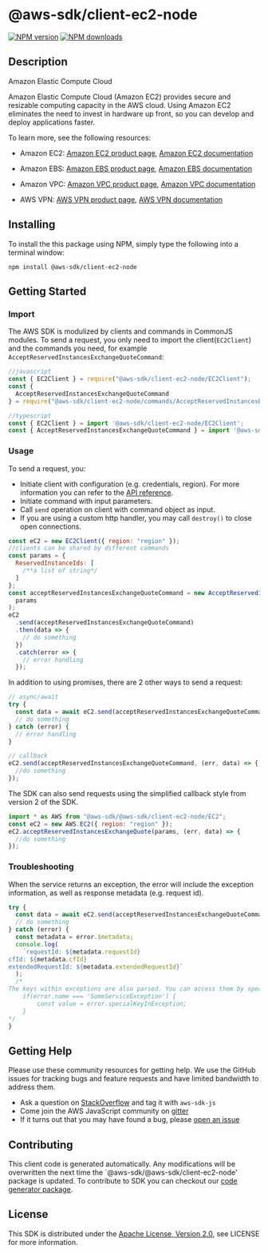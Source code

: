 # @aws-sdk/client-ec2-node

[![NPM version](https://img.shields.io/npm/v/@aws-sdk/client-ec2-node/preview.svg)](https://www.npmjs.com/package/@aws-sdk/client-ec2-node)
[![NPM downloads](https://img.shields.io/npm/dm/@aws-sdk/client-ec2-node.svg)](https://www.npmjs.com/package/@aws-sdk/client-ec2-node)

## Description

<fullname>Amazon Elastic Compute Cloud</fullname> <p>Amazon Elastic Compute Cloud (Amazon EC2) provides secure and resizable computing capacity in the AWS cloud. Using Amazon EC2 eliminates the need to invest in hardware up front, so you can develop and deploy applications faster.</p> <p>To learn more, see the following resources:</p> <ul> <li> <p>Amazon EC2: <a href="http://aws.amazon.com/ec2">Amazon EC2 product page</a>, <a href="http://aws.amazon.com/documentation/ec2">Amazon EC2 documentation</a> </p> </li> <li> <p>Amazon EBS: <a href="http://aws.amazon.com/ebs">Amazon EBS product page</a>, <a href="https://docs.aws.amazon.com/AWSEC2/latest/UserGuide/AmazonEBS.html">Amazon EBS documentation</a> </p> </li> <li> <p>Amazon VPC: <a href="http://aws.amazon.com/vpc">Amazon VPC product page</a>, <a href="http://aws.amazon.com/documentation/vpc">Amazon VPC documentation</a> </p> </li> <li> <p>AWS VPN: <a href="http://aws.amazon.com/vpn">AWS VPN product page</a>, <a href="http://aws.amazon.com/documentation/vpn">AWS VPN documentation</a> </p> </li> </ul>

## Installing

To install the this package using NPM, simply type the following into a terminal window:

```
npm install @aws-sdk/client-ec2-node
```

## Getting Started

### Import

The AWS SDK is modulized by clients and commands in CommonJS modules. To send a request, you only need to import the client(`EC2Client`) and the commands you need, for example `AcceptReservedInstancesExchangeQuoteCommand`:

```javascript
//javascript
const { EC2Client } = require("@aws-sdk/client-ec2-node/EC2Client");
const {
  AcceptReservedInstancesExchangeQuoteCommand
} = require("@aws-sdk/client-ec2-node/commands/AcceptReservedInstancesExchangeQuoteCommand");
```

```javascript
//typescript
const { EC2Client } = import '@aws-sdk/client-ec2-node/EC2Client';
const { AcceptReservedInstancesExchangeQuoteCommand } = import '@aws-sdk/client-ec2-node/commands/AcceptReservedInstancesExchangeQuoteCommand';
```

### Usage

To send a request, you:

- Initiate client with configuration (e.g. credentials, region). For more information you can refer to the [API reference][].
- Initiate command with input parameters.
- Call `send` operation on client with command object as input.
- If you are using a custom http handler, you may call `destroy()` to close open connections.

```javascript
const eC2 = new EC2Client({ region: "region" });
//clients can be shared by different commands
const params = {
  ReservedInstanceIds: [
    /**a list of string*/
  ]
};
const acceptReservedInstancesExchangeQuoteCommand = new AcceptReservedInstancesExchangeQuoteCommand(
  params
);
eC2
  .send(acceptReservedInstancesExchangeQuoteCommand)
  .then(data => {
    // do something
  })
  .catch(error => {
    // error handling
  });
```

In addition to using promises, there are 2 other ways to send a request:

```javascript
// async/await
try {
  const data = await eC2.send(acceptReservedInstancesExchangeQuoteCommand);
  // do something
} catch (error) {
  // error handling
}
```

```javascript
// callback
eC2.send(acceptReservedInstancesExchangeQuoteCommand, (err, data) => {
  //do something
});
```

The SDK can also send requests using the simplified callback style from version 2 of the SDK.

```javascript
import * as AWS from "@aws-sdk/@aws-sdk/client-ec2-node/EC2";
const eC2 = new AWS.EC2({ region: "region" });
eC2.acceptReservedInstancesExchangeQuote(params, (err, data) => {
  //do something
});
```

### Troubleshooting

When the service returns an exception, the error will include the exception information, as well as response metadata (e.g. request id).

```javascript
try {
  const data = await eC2.send(acceptReservedInstancesExchangeQuoteCommand);
  // do something
} catch (error) {
  const metadata = error.$metadata;
  console.log(
    `requestId: ${metadata.requestId}
cfId: ${metadata.cfId}
extendedRequestId: ${metadata.extendedRequestId}`
  );
  /*
The keys within exceptions are also parsed. You can access them by specifying exception names:
    if(error.name === 'SomeServiceException') {
        const value = error.specialKeyInException;
    }
*/
}
```

## Getting Help

Please use these community resources for getting help. We use the GitHub issues for tracking bugs and feature requests and have limited bandwidth to address them.

- Ask a question on [StackOverflow](https://stackoverflow.com/questions/tagged/aws-sdk-js) and tag it with `aws-sdk-js`
- Come join the AWS JavaScript community on [gitter](https://gitter.im/aws/aws-sdk-js-v3)
- If it turns out that you may have found a bug, please [open an issue](https://github.com/aws/aws-sdk-js-v3/issues)

## Contributing

This client code is generated automatically. Any modifications will be overwritten the next time the `@aws-sdk/@aws-sdk/client-ec2-node' package is updated. To contribute to SDK you can checkout our [code generator package][].

## License

This SDK is distributed under the
[Apache License, Version 2.0](http://www.apache.org/licenses/LICENSE-2.0),
see LICENSE for more information.

[code generator package]: https://github.com/aws/aws-sdk-js-v3/tree/master/packages/service-types-generator
[api reference]: https://docs.aws.amazon.com/AWSJavaScriptSDK/latest/
